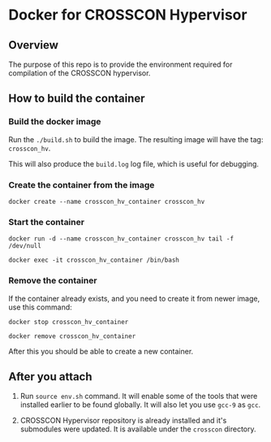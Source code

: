 # Docker for CROSSCON Hypervisor

## Overview

The purpose of this repo is to provide the environment required for
compilation of the CROSSCON hypervisor.

## How to build the container

### Build the docker image

Run the `./build.sh` to build the image. The resulting image will have
the tag: `crosscon_hv`.

This will also produce the `build.log` log file, which is useful for
debugging.

### Create the container from the image

`docker create --name crosscon_hv_container crosscon_hv`

### Start the container

`docker run -d --name crosscon_hv_container crosscon_hv tail -f /dev/null`

`docker exec -it crosscon_hv_container /bin/bash`

### Remove the container

If the container already exists, and you need to create it from newer
image, use this command:

`docker stop crosscon_hv_container`

`docker remove crosscon_hv_container`

After this you should be able to create a new container.

## After you attach

1. Run `source env.sh` command. It will enable some of the tools that
   were installed earlier to be found globally. It will also let you use
   `gcc-9` as `gcc`.

2. CROSSCON Hypervisor repository is already installed and it's
   submodules were updated. It is available under the `crosscon`
   directory.
